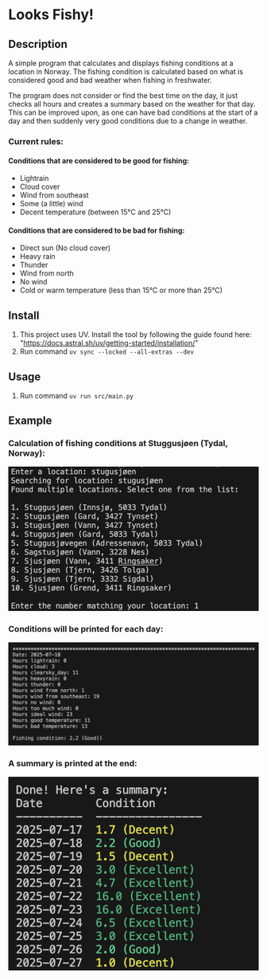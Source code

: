 # Looks Fishy! 

## Description
A simple program that calculates and displays fishing conditions at a location in Norway. The fishing condition is calculated based on what is considered good and bad weather when fishing in freshwater.

The program does not consider or find the best time on the day, it just checks all hours and creates a summary based on the weather for that day. This can be improved upon, as one can have bad conditions at the start of a day and then suddenly very good conditions due to a change in weather. 

### Current rules:
#### Conditions that are considered to be good for fishing:
* Lightrain
* Cloud cover
* Wind from southeast
* Some (a little) wind
* Decent temperature (between 15°C and 25°C)

#### Conditions that are considered to be bad for fishing:
* Direct sun (No cloud cover)
* Heavy rain
* Thunder
* Wind from north
* No wind
* Cold or warm temperature (less than 15°C or more than 25°C)


## Install
1. This project uses UV. Install the tool by following the guide found here: "https://docs.astral.sh/uv/getting-started/installation/"
2. Run command `uv sync --locked --all-extras --dev`

## Usage
1. Run command `uv run src/main.py`

## Example
### Calculation of fishing conditions at Stuggusjøen (Tydal, Norway):

![User is prompted for location](user_prompt.png)

### Conditions will be printed for each day:
![Conditinos for a day](day_conditions.png)

### A summary is printed at the end:
![Summary of all days](summary.png)